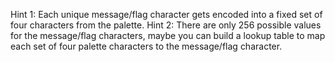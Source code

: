 Hint 1: Each unique message/flag character gets encoded into a fixed set of four characters from the palette.
Hint 2: There are only 256 possible values for the message/flag characters, maybe you can build a lookup table to map each set of four palette characters to the message/flag character.
